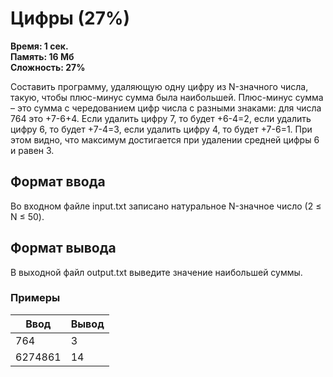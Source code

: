<h1 class="title">Цифры (27%)</h1>
<p><b>Время: 1 сек.<br>Память: 16 Мб<br>Сложность: 27%</b></p>
<p>Составить программу, удаляющую одну цифру из N-значного числа, такую, чтобы плюс-минус сумма была наибольшей. Плюс-минус сумма – это сумма с чередованием цифр числа с разными знаками: для числа 764 это +7-6+4. Если удалить цифру 7, то будет +6-4=2, если удалить цифру 6, то будет +7-4=3, если удалить цифру 4, то будет +7-6=1. При этом видно, что максимум достигается при удалении средней цифры 6 и равен 3.</p>
<h2>Формат ввода</h2>
<p>Во входном файле input.txt записано натуральное N-значное число (2 ≤ N ≤ 50).</p>
<h2>Формат вывода</h2>
<p>В выходной файл output.txt выведите значение наибольшей суммы.</p>
<h3>Примеры</h3>
<table class="sample-tests">
  <thead>
     <tr>
        <th>Ввод</th>
        <th>Вывод</th>
     </tr>
  </thead>
  <tbody>
     <tr>
        <td>764</td>
        <td>3</td>
     </tr>
     <tr>
         <td>6274861</td>
         <td>14</td>
     </tr>
  </tbody>
</table>